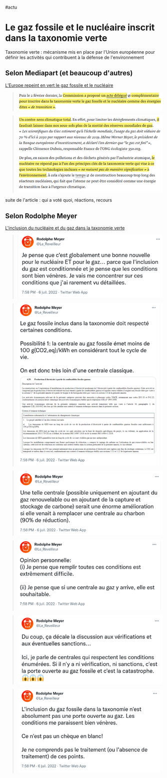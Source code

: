 #actu

# Le gaz fossile et le nucléaire inscrit dans la taxonomie verte

Taxonomie verte : mécanisme mis en place par l'Union européenne pour définir les activités qui contribuent à la défense de l'environnement

## Selon Mediapart (et beaucoup d'autres)
[L’Europe repeint en vert le gaz fossile et le nucléaire](https://www.mediapart.fr/journal/international/060722/l-europe-repeint-en-vert-le-gaz-fossile-et-le-nucleaire)

> ![](hebdos/2022%20Semaine%2027/2022-07-Taxonomie%20europe/mediapart2.png)

> ![](hebdos/2022%20Semaine%2027/2022-07-Taxonomie%20europe/mediapart3.png)

suite de l'article : qui a voté quoi, réactions, recours

## Selon Rodolphe Meyer
[L'inclusion du nucléaire et du gaz dans la taxonomie verte](https://twitter.com/Le_Reveilleur/status/1544742647637721089)

> ![](meyer1.png)

> ![](meyer2.png)

> ![](meyer3.png)

> ![](meyer4.png)

> ![](meyer5.png)

> ![](meyer6.png)


